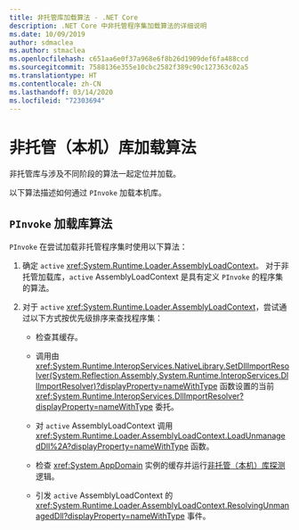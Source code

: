 ```yaml
---
title: 非托管库加载算法 - .NET Core
description: .NET Core 中非托管程序集加载算法的详细说明
ms.date: 10/09/2019
author: sdmaclea
ms.author: stmaclea
ms.openlocfilehash: c651aa6e0f37a968e6f8b26d1909def6fa488ccd
ms.sourcegitcommit: 7588136e355e10cbc2582f389c90c127363c02a5
ms.translationtype: HT
ms.contentlocale: zh-CN
ms.lasthandoff: 03/14/2020
ms.locfileid: "72303694"
---
```

# <a name="unmanaged-native-library-loading-algorithm"></a>非托管（本机）库加载算法

非托管库与涉及不同阶段的算法一起定位并加载。

以下算法描述如何通过 `PInvoke` 加载本机库。

## <a name="pinvoke-load-library-algorithm"></a>`PInvoke` 加载库算法

`PInvoke` 在尝试加载非托管程序集时使用以下算法：

1. 确定 `active` <xref:System.Runtime.Loader.AssemblyLoadContext>。 对于非托管加载库，`active` AssemblyLoadContext 是具有定义 `PInvoke` 的程序集的算法。

2. 对于 `active` <xref:System.Runtime.Loader.AssemblyLoadContext>，尝试通过以下方式按优先级排序来查找程序集：
    * 检查其缓存。

    * 调用由 <xref:System.Runtime.InteropServices.NativeLibrary.SetDllImportResolver(System.Reflection.Assembly,System.Runtime.InteropServices.DllImportResolver)?displayProperty=nameWithType> 函数设置的当前 <xref:System.Runtime.InteropServices.DllImportResolver?displayProperty=nameWithType> 委托。

    * 对 `active` AssemblyLoadContext 调用 <xref:System.Runtime.Loader.AssemblyLoadContext.LoadUnmanagedDll%2A?displayProperty=nameWithType> 函数。

    * 检查 <xref:System.AppDomain> 实例的缓存并运行[非托管（本机）库探测](default-probing.md#unmanaged-native-library-probing)逻辑。

    * 引发 `active` AssemblyLoadContext 的 <xref:System.Runtime.Loader.AssemblyLoadContext.ResolvingUnmanagedDll?displayProperty=nameWithType> 事件。
